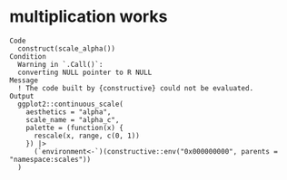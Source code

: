# multiplication works

    Code
      construct(scale_alpha())
    Condition
      Warning in `.Call()`:
      converting NULL pointer to R NULL
    Message
      ! The code built by {constructive} could not be evaluated.
    Output
      ggplot2::continuous_scale(
        aesthetics = "alpha",
        scale_name = "alpha_c",
        palette = (function(x) {
          rescale(x, range, c(0, 1))
        }) |>
          (`environment<-`)(constructive::env("0x000000000", parents = "namespace:scales"))
      )


